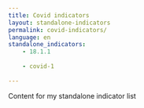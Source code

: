 ```yaml
---
title: Covid indicators
layout: standalone-indicators
permalink: covid-indicators/
language: en
standalone_indicators:
    - 18.1.1
    
    - covid-1
    
---
```

Content for my standalone indicator list 
